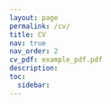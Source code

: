 ```yaml
---
layout: page
permalink: /cv/
title: CV
nav: true
nav_order: 2
cv_pdf: example_pdf.pdf
description: 
toc:
  sidebar: 
---
```

